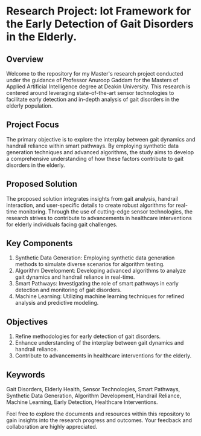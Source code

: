 # Research Project: Iot Framework for the Early Detection of Gait Disorders in the Elderly.

## Overview
Welcome to the repository for my Master's research project conducted under the guidance of Professor Anuroop Gaddam for the Masters of Applied Artificial Intelligence degree at Deakin University. This research is centered around leveraging state-of-the-art sensor technologies to facilitate early detection and in-depth analysis of gait disorders in the elderly population.

## Project Focus
The primary objective is to explore the interplay between gait dynamics and handrail reliance within smart pathways. By employing synthetic data generation techniques and advanced algorithms, the study aims to develop a comprehensive understanding of how these factors contribute to gait disorders in the elderly.

## Proposed Solution
The proposed solution integrates insights from gait analysis, handrail interaction, and user-specific details to create robust algorithms for real-time monitoring. Through the use of cutting-edge sensor technologies, the research strives to contribute to advancements in healthcare interventions for elderly individuals facing gait challenges.

## Key Components
1. Synthetic Data Generation: Employing synthetic data generation methods to simulate diverse scenarios for algorithm testing.
2. Algorithm Development: Developing advanced algorithms to analyze gait dynamics and handrail reliance in real-time.
3. Smart Pathways: Investigating the role of smart pathways in early detection and monitoring of gait disorders.
4. Machine Learning: Utilizing machine learning techniques for refined analysis and predictive modeling.
   
## Objectives
1. Refine methodologies for early detection of gait disorders.
2. Enhance understanding of the interplay between gait dynamics and handrail reliance.
3. Contribute to advancements in healthcare interventions for the elderly.
   
## Keywords
Gait Disorders, Elderly Health, Sensor Technologies, Smart Pathways, Synthetic Data Generation, Algorithm Development, Handrail Reliance, Machine Learning, Early Detection, Healthcare Interventions.

Feel free to explore the documents and resources within this repository to gain insights into the research progress and outcomes. Your feedback and collaboration are highly appreciated.
